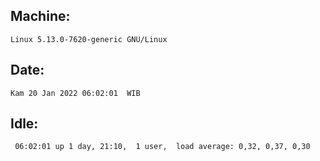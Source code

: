 ## Machine:
```
Linux 5.13.0-7620-generic GNU/Linux
```
## Date:
```
Kam 20 Jan 2022 06:02:01  WIB
```
## Idle:
```
 06:02:01 up 1 day, 21:10,  1 user,  load average: 0,32, 0,37, 0,30
```
